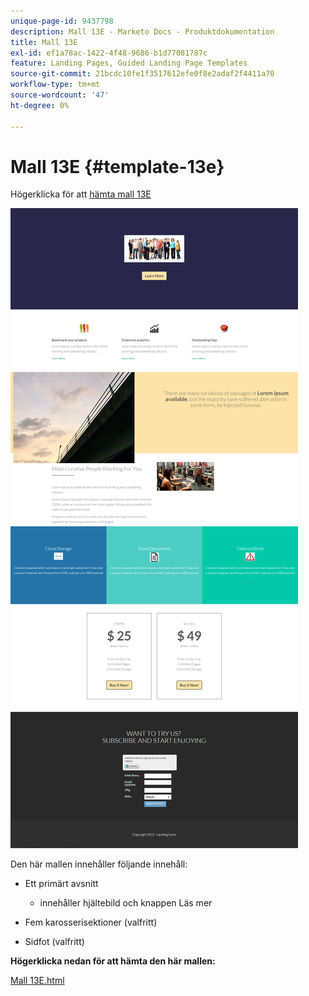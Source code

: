 ```yaml
---
unique-page-id: 9437798
description: Mall 13E - Marketo Docs - Produktdokumentation
title: Mall 13E
exl-id: ef1a78ac-1422-4f48-9686-b1d77081787c
feature: Landing Pages, Guided Landing Page Templates
source-git-commit: 21bcdc10fe1f3517612efe0f8e2adaf2f4411a70
workflow-type: tm+mt
source-wordcount: '47'
ht-degree: 0%

---
```


# Mall 13E {#template-13e}

Högerklicka för att [hämta mall 13E](https://experienceleague.adobe.com/landing/marketo/lp-templates/template-13e.html?lang=sv-SE)

![](assets/image2015-8-11-14-3a33-3a18.png)

Den här mallen innehåller följande innehåll:

* Ett primärt avsnitt

   * innehåller hjältebild och knappen Läs mer

* Fem karosserisektioner (valfritt)
* Sidfot (valfritt)

**Högerklicka nedan för att hämta den här mallen:**

[Mall 13E.html](https://experienceleague.adobe.com/landing/marketo/lp-templates/template-13e.html?lang=sv-SE)
